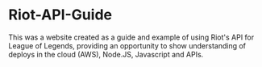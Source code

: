 # Riot-API-Guide

This was a website created as a guide and example of using Riot's API for League of Legends, providing an opportunity to show understanding of deploys in the cloud (AWS), Node.JS, Javascript and APIs. 
